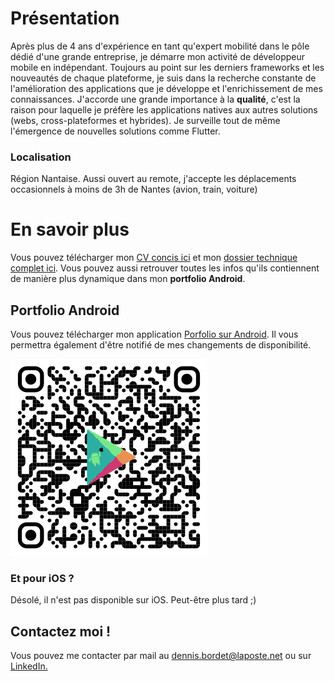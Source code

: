 # Présentation
Après plus de 4 ans d'expérience en tant qu'expert mobilité dans le pôle dédié d'une grande entreprise, je démarre mon activité de développeur mobile en indépendant. Toujours au point sur les derniers frameworks et les nouveautés de chaque plateforme, je suis dans la recherche constante de l'amélioration des applications que je développe et l'enrichissement de mes connaissances.
J'accorde une grande importance à la **qualité**, c'est la raison pour laquelle je préfère les applications natives aux autres solutions (webs, cross-plateformes et hybrides). Je surveille tout de même l'émergence de nouvelles solutions comme Flutter.

### Localisation
Région Nantaise. Aussi ouvert au remote, j'accepte les déplacements occasionnels à moins de 3h de Nantes (avion, train, voiture)

# En savoir plus
Vous pouvez télécharger mon [CV concis ici](/documents/french_cv_1.0.0.pdf) et mon [dossier technique complet ici](/documents/dossier_technique_1.0.0.pdf). Vous pouvez aussi retrouver toutes les infos qu'ils contiennent de manière plus dynamique dans mon **portfolio Android**.

## Portfolio Android
Vous pouvez télécharger mon application [Porfolio sur Android](https://play.google.com/store/apps/details?id=fr.dbordet.portfolio). Il vous permettra également d'être notifié de mes changements de disponibilité.

![QrCode Portfolio](/assets/PortfolioQrCode320.png)

### Et pour iOS ?
Désolé, il n'est pas disponible sur iOS. Peut-être plus tard ;)


## Contactez moi !
Vous pouvez me contacter par mail au [dennis.bordet@laposte.net](mailto:dennis.bordet@laposte.net) ou sur [LinkedIn.](https://www.linkedin.com/in/dennis-bordet-79a38b188/)
